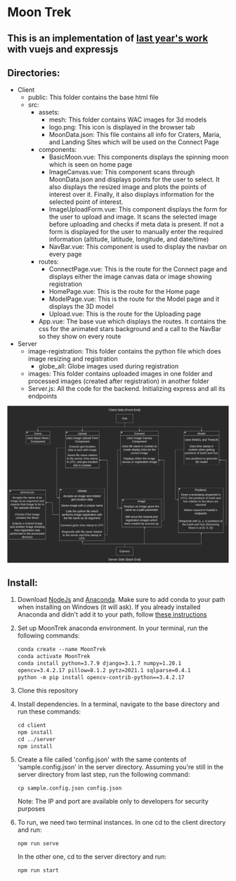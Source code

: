 # Moon Trek
## This is an implementation of [last year's work](https://github.com/Tonize/MoonTrek-Telescope-AR) with vuejs and expressjs

## Directories:
- Client
    - public: This folder contains the base html file
    - src:
        - assets:
            - mesh: This folder contains WAC images for 3d models
            - logo.png: This icon is displayed in the browser tab
            - MoonData.json: This file contains all info for Craters, Maria, and Landing Sites which will be used on the Connect Page
        - components:
            - BasicMoon.vue: This components displays the spinning moon which is seen on home page
            - ImageCanvas.vue: This component scans through MoonData.json and displays points for the user to select. It also displays the resized image and plots the points of interest over it. Finally, it also displays information for the selected point of interest.
            - ImageUploadForm.vue: This component displays the form for the user to upload and image. It scans the selected image before uploading and checks if meta data is present. If not a form is displayed for the user to manually enter the required information (altitude, latitude, longitude, and date/time)
            - NavBar.vue: This component is used to display the navbar on every page
        - routes:
            - ConnectPage.vue: This is the route for the Connect page and displays either the image canvas data or image showing registration
            - HomePage.vue: This is the route for the Home page
            - ModelPage.vue: This is the route for the Model page and it displays the 3D model
            - Upload.vue: This is the route for the Uploading page
        - App.vue: The base vue which displays the routes. It contains the css for the animated stars background and a call to the NavBar so they show on every route
- Server
    - image-registration: This folder contains the python file which does image resizing and registration
        - globe_all: Globe images used during registration
    - images: This folder contains uploaded images in one folder and processed images (created after registration) in another folder
    - Server.js: All the code for the backend. Initializing express and all its endpoints

![diagram](diagram.png)

## Install:
1. Download [NodeJs](https://nodejs.org/en/download/) and [Anaconda](https://www.anaconda.com/). Make sure to add conda to your path when installing on Windows (it will ask). If you already installed Anaconda and didn't add it to your path, follow [these instructions](https://stackoverflow.com/questions/44597662/conda-command-is-not-recognized-on-windows-10)

2. Set up MoonTrek anaconda environment. In your terminal, run the following commands:
    ```
    conda create --name MoonTrek
    conda activate MoonTrek
    conda install python=3.7.9 django=3.1.7 numpy=1.20.1 opencv=3.4.2.17 pillow=8.1.2 pytz=2021.1 sqlparse=0.4.1
    python -m pip install opencv-contrib-python==3.4.2.17
    ```

3. Clone this repository

4. Install dependencies. In a terminal, navigate to the base directory and run these commands:
    ```
    cd client
    npm install
    cd ../server
    npm install
    ```

5. Create a file called 'config.json' with the same contents of 'sample.config.json' in the server directory. Assuming you're still in the server directory from last step, run the following command:
    ```
    cp sample.config.json config.json
    ```
    Note: The IP and port are available only to developers for security purposes

6. To run, we need two terminal instances. In one cd to the client directory and run:
    ```
    npm run serve
    ```
    In the other one, cd to the server directory and run:
    ```
    npm run start
    ```
